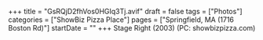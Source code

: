 +++
title = "GsRQjD2fhVos0HGIq3Tj.avif"
draft = false
tags = ["Photos"]
categories = ["ShowBiz Pizza Place"]
pages = ["Springfield, MA (1716 Boston Rd)"]
startDate = ""
+++
Stage Right (2003) (PC: showbizpizza.com)
